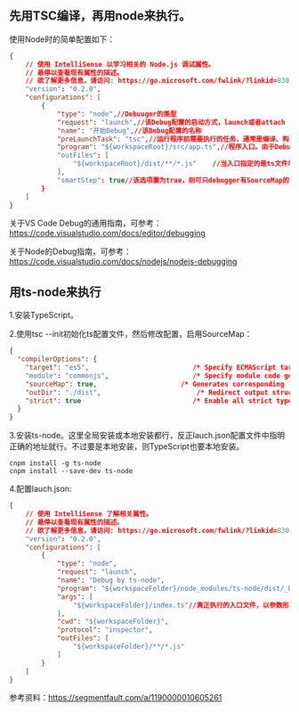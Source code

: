 ## 先用TSC编译，再用node来执行。

使用Node时的简单配置如下：

```json
{
    // 使用 IntelliSense 以学习相关的 Node.js 调试属性。
    // 悬停以查看现有属性的描述。
    // 欲了解更多信息，请访问: https://go.microsoft.com/fwlink/?linkid=830387
    "version": "0.2.0",
    "configurations": [
        {
            "type": "node",//Debuuger的类型
            "request": "launch",//该Debug配置的启动方式，launch或者attach
            "name": "开始Debug",//该Debug配置的名称
            "preLaunchTask": "tsc",//运行程序前需要执行的任务，通常是编译、构建等任务。需要在task.json中指定。
            "program": "${workspaceRoot}/src/app.ts",//程序入口。由于Debugger默认启用的Sourcemap，故可以直接指定为ts文件地址。注意，这里的值如果设为${file}，则点击F5调试的就是当前打开文件。
            "outFiles": [
                "${workspaceRoot}/dist/**/*.js"    //当入口指定的是ts文件地址，且ts编译出的js文件于ts不在同一目录下时，则需要指定编译出的js的输出目录。
            ],
            "smartStep": true//该选项置为true，则可只debugger有SourceMap的文件。
        }
    ]
}
```

关于VS Code Debug的通用指南，可参考：https://code.visualstudio.com/docs/editor/debugging

关于Node的Debug指南，可参考：https://code.visualstudio.com/docs/nodejs/nodejs-debugging



## 用ts-node来执行

1.安装TypeScript。

2.使用tsc --init初始化ts配置文件，然后修改配置，启用SourceMap：

```json
{
  "compilerOptions": {
    "target": "es5",                          /* Specify ECMAScript target version: 'ES3'
    "module": "commonjs",                     /* Specify module code generation: 'commonjs', 
    "sourceMap": true,                     /* Generates corresponding '.map' file. */
    "outDir": "./dist",                        /* Redirect output structure to the directory. */
    "strict": true                            /* Enable all strict type-checking options. */
  }
}
```

3.安装ts-node。这里全局安装或本地安装都行，反正lauch.json配置文件中指明正确的地址就行。不过要是本地安装，则TypeScript也要本地安装。

```
cnpm install -g ts-node
cnpm install --save-dev ts-node
```

4.配置lauch.json:

```json
{
    // 使用 IntelliSense 了解相关属性。 
    // 悬停以查看现有属性的描述。
    // 欲了解更多信息，请访问: https://go.microsoft.com/fwlink/?linkid=830387
    "version": "0.2.0",
    "configurations": [
        {
            "type": "node",
            "request": "launch",
            "name": "Debug by ts-node",
            "program": "${workspaceFolder}/node_modules/ts-node/dist/_bin.js",//需要本地安装ts-node，不然应指向全局安装的地址
            "args": [
                "${workspaceFolder}/index.ts"//真正执行的入口文件，以参数形式提供
            ],
            "cwd": "${workspaceFolder}",
            "protocol": "inspector",
            "outFiles": [
                "${workspaceFolder}/**/*.js"
            ]
        }
    ]
}
```

参考资料：https://segmentfault.com/a/1190000010605261